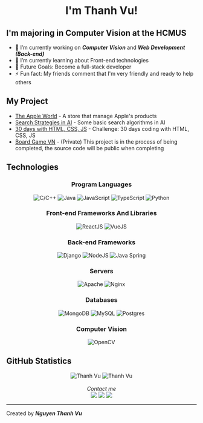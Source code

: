 <h1 align="center">
   I'm Thanh Vu!
</h1>

## I'm majoring in Computer Vision at the HCMUS
- 🔭 I’m currently working on ***Computer Vision*** and ***Web Development (Back-end)***
- 🌱 I’m currently learning about Front-end technologies
- 🎯 Future Goals: Become a full-stack developer
- ⚡ Fun fact: My friends comment that I'm very friendly and ready to help others

## My Project
* [The Apple World](https://github.com/thanhvvu34/the-apple-world) - A store that manage Apple's products
* [Search Strategies in AI](https://github.com/thanhvvu34/ai-basic-search-strategies) - Some basic search algorithms in AI
* [30 days with HTML, CSS, JS](https://github.com/thanhvvu34/30-days-reality-html-css-js) - Challenge: 30 days coding with HTML, CSS, JS
* [Board Game VN](https://github.com/thanhvvu34) - (Private) This project is in the process of being completed, the source code will be public when completing

## Technologies
<div align="center">
   <div align="center">
      <h3 align="center">Program Languages</h3>
      <img src="https://img.shields.io/badge/c++-%2300599C.svg?style=for-the-badge&logo=c%2B%2B&logoColor=white" alt="C/C++">
      <img src="https://img.shields.io/badge/java-%23ED8B00.svg?style=for-the-badge&logo=java&logoColor=white" alt="Java">
      <img src="https://img.shields.io/badge/javascript-%23323330.svg?style=for-the-badge&logo=javascript&logoColor=%23F7DF1E" alt="JavaScript">
      <img src="https://img.shields.io/badge/typescript-%23007ACC.svg?style=for-the-badge&logo=typescript&logoColor=white" alt="TypeScript">
      <img src="https://img.shields.io/badge/python-3670A0?style=for-the-badge&logo=python&logoColor=ffdd54" alt="Python">
   </div>
   
   <div align="center">
      <h3 align="center">Front-end Frameworks And Libraries</h3>
      <img src="https://img.shields.io/badge/react-%2320232a.svg?style=for-the-badge&logo=react&logoColor=%2361DAFB" alt="ReactJS">
      <img src="https://img.shields.io/badge/vuejs-%2335495e.svg?style=for-the-badge&logo=vuedotjs&logoColor=%234FC08D" alt="VueJS">
   </div>
   
   <div align="center">
      <h3 align="center">Back-end Frameworks</h3>
      <img src="https://img.shields.io/badge/django-%23092E20.svg?style=for-the-badge&logo=django&logoColor=white" alt="Django">
      <img src="https://img.shields.io/badge/node.js-6DA55F?style=for-the-badge&logo=node.js&logoColor=white" alt="NodeJS">
      <img src="https://img.shields.io/badge/spring-%236DB33F.svg?style=for-the-badge&logo=spring&logoColor=white" alt="Java Spring">
   </div>
   
   <div align="center">
      <h3 align="center">Servers</h3>
      <img src="https://img.shields.io/badge/apache-%23D42029.svg?style=for-the-badge&logo=apache&logoColor=white" alt="Apache">
      <img src="https://img.shields.io/badge/nginx-%23009639.svg?style=for-the-badge&logo=nginx&logoColor=white" alt="Nginx">
   </div>
   
   <div align="center">
      <h3 align="center">Databases</h3>
      <img src="https://img.shields.io/badge/MongoDB-%234ea94b.svg?style=for-the-badge&logo=mongodb&logoColor=white" alt="MongoDB">
      <img src="https://img.shields.io/badge/mysql-%2300f.svg?style=for-the-badge&logo=mysql&logoColor=white" alt="MySQL">
      <img src="https://img.shields.io/badge/postgres-%23316192.svg?style=for-the-badge&logo=postgresql&logoColor=white" alt="Postgres">
   </div>
   
   <div align="center">
      <h3 align="center">Computer Vision</h3>
      <img src="https://img.shields.io/badge/opencv-%23white.svg?style=for-the-badge&logo=opencv&logoColor=white" alt="OpenCV">
   </div>
</div>

## GitHub Statistics

<div align="center">
   <img src="https://github-readme-stats.vercel.app/api/top-langs/?username=thanhvvu34&theme=radical&hide_border=false&include_all_commits=false&count_private=false&layout=compact" alt="Thanh Vu">
   <img src="https://github-readme-stats.vercel.app/api?username=thanhvvu34&theme=radical&hide_border=false&include_all_commits=false&count_private=false" alt="Thanh Vu">
   </br>
   </br>
   <i>Contact me</i></br>
   <a href="https://facebook.com/thanhvu.me" target="_blank"><img src="https://img.shields.io/badge/Facebook-%231877F2.svg?logo=Facebook&logoColor=white"></a>
   <a href="https://instagram.com/_thanhvu.me" target="_blank"><img src="https://img.shields.io/badge/Instagram-%23E4405F.svg?logo=Instagram&logoColor=white"></a>
   <a href="https://linkedin.com/in/ntvu" target="_blank"><img src="https://img.shields.io/badge/LinkedIn-%230077B5.svg?logo=linkedin&logoColor=white"></a>
</div>

---
Created by **_Nguyen Thanh Vu_**
